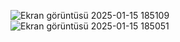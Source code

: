 ![Ekran görüntüsü 2025-01-15 185109](https://github.com/user-attachments/assets/0b4de44e-5190-47ce-9189-0c279fa19031)
![Ekran görüntüsü 2025-01-15 185051](https://github.com/user-attachments/assets/ad665d5f-cbdc-4beb-ac51-2156460846e6)
